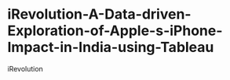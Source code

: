 # iRevolution-A-Data-driven-Exploration-of-Apple-s-iPhone-Impact-in-India-using-Tableau
iRevolution
